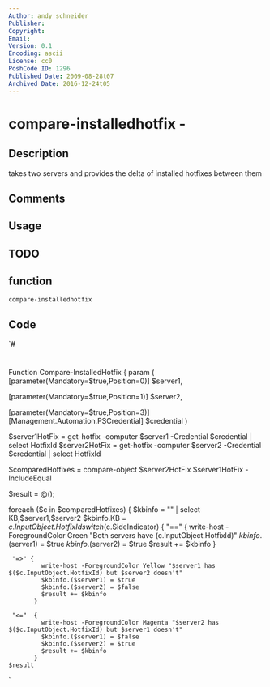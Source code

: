 ```yaml
---
Author: andy schneider
Publisher: 
Copyright: 
Email: 
Version: 0.1
Encoding: ascii
License: cc0
PoshCode ID: 1296
Published Date: 2009-08-28t07
Archived Date: 2016-12-24t05
---
```


# compare-installedhotfix - 

## Description

takes two servers and provides the delta of installed hotfixes between them

## Comments



## Usage



## TODO



## function

`compare-installedhotfix`

## Code

`#
 #
 Function Compare-InstalledHotfix {
 param (
 [parameter(Mandatory=$true,Position=0)]
 $server1,
 
 [parameter(Mandatory=$true,Position=1)]
 $server2, 
 
 [parameter(Mandatory=$true,Position=3)]
 [Management.Automation.PSCredential]
 $credential
 )
 
 $server1HotFix = get-hotfix -computer $server1 -Credential $credential | select HotfixId
 $server2HotFix = get-hotfix -computer $server2 -Credential $credential | select HotfixId
 
 $comparedHotfixes = compare-object $server2HotFix $server1HotFix -IncludeEqual
 
 $result = @();
 
 foreach ($c in $comparedHotfixes) {
     $kbinfo = "" | select KB,$server1,$server2
     $kbinfo.KB = $c.InputObject.HotfixId
     switch ($c.SideIndicator)
     {
     "==" {
             write-host -ForegroundColor Green "Both servers have $($c.InputObject.HotfixId)"
             $kbinfo.($server1) = $true
             $kbinfo.($server2) = $true
             $result += $kbinfo
          }
          
     "=>" {
             write-host -ForegroundColor Yellow "$server1 has $($c.InputObject.HotfixId) but $server2 doesn't"
             $kbinfo.($server1) = $true
             $kbinfo.($server2) = $false
             $result += $kbinfo
           }
           
     "<="  {
             write-host -ForegroundColor Magenta "$server2 has $($c.InputObject.HotfixId) but $server1 doesn't"
             $kbinfo.($server1) = $false
             $kbinfo.($server2) = $true
             $result += $kbinfo
           }
    $result
`

